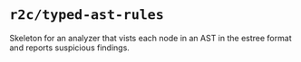 # `r2c/typed-ast-rules`

Skeleton for an analyzer that vists each node in an AST in the estree format and reports suspicious findings.